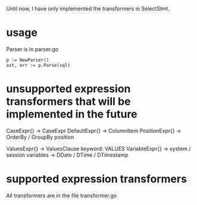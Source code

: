 Until now, I have only implemented the transformers in SelectStmt.

# usage
Parser is in parser.go

```
p := NewParser()
ast, err := p.Parse(sql)
```

# unsupported expression transformers that will be implemented in the future

CaseExpr{}  -> CaseExpr
DefaultExpr{} -> ColumnItem
PositionExpr{} -> OrderBy / GroupBy position

ValuesExpr{} -> ValuesClause  keyword: VALUES
VariableExpr{} -> system / session variables
           -> DDate / DTime / DTimestamp

# supported expression transformers
All transformers are in the file transformer.go
